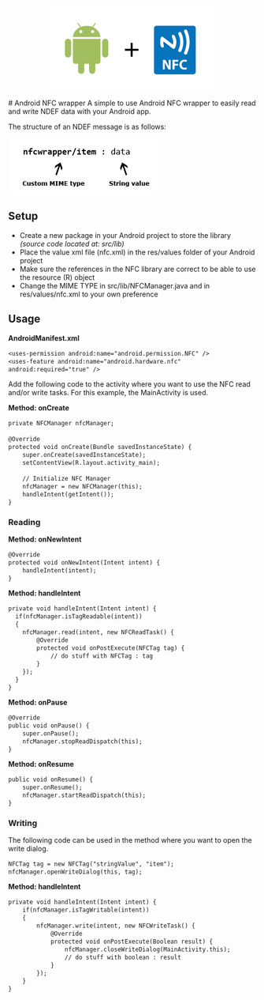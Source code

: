 <p align="center">
	<img src="https://raw.githubusercontent.com/wesleydebruijn/android-nfc-wrapper/master/nfcwrapper.png" />
</p>
# Android NFC wrapper
A simple to use Android NFC wrapper to easily read and write NDEF data with your Android app.

The structure of an NDEF message is as follows:

<img src="https://raw.githubusercontent.com/wesleydebruijn/android-nfc-wrapper/master/ndefmessage.png" />


## Setup
- Create a new package in your Android project to store the library _(source code located at: src/lib)_
- Place the value xml file (nfc.xml) in the res/values folder of your Android project
- Make sure the references in the NFC library are correct to be able to use the resource (R) object
- Change the MIME TYPE in src/lib/NFCManager.java and in res/values/nfc.xml to your own preference

## Usage
**AndroidManifest.xml**
```
<uses-permission android:name="android.permission.NFC" />
<uses-feature android:name="android.hardware.nfc" android:required="true" />
```
Add the following code to the activity where you want to use the NFC read and/or write tasks. For this example, the MainActivity is used.

**Method: onCreate**
```
private NFCManager nfcManager;

@Override
protected void onCreate(Bundle savedInstanceState) {
    super.onCreate(savedInstanceState);
    setContentView(R.layout.activity_main);

    // Initialize NFC Manager
    nfcManager = new NFCManager(this);
    handleIntent(getIntent());
}
```
### Reading
**Method: onNewIntent**
```
@Override
protected void onNewIntent(Intent intent) {
    handleIntent(intent);
}
```
**Method: handleIntent**
```
private void handleIntent(Intent intent) {
  if(nfcManager.isTagReadable(intent))
  {
    nfcManager.read(intent, new NFCReadTask() {
        @Override
        protected void onPostExecute(NFCTag tag) {
            // do stuff with NFCTag : tag
        }
    });
  }
}
```
**Method: onPause**
```
@Override
public void onPause() {
    super.onPause();
    nfcManager.stopReadDispatch(this);
}
```
**Method: onResume**
```
public void onResume() {
    super.onResume();
    nfcManager.startReadDispatch(this);
}
```
### Writing
The following code can be used in the method where you want to open the write dialog.
```
NFCTag tag = new NFCTag("stringValue", "item");
nfcManager.openWriteDialog(this, tag);
```
**Method: handleIntent**
```
private void handleIntent(Intent intent) {
    if(nfcManager.isTagWritable(intent))
    {
        nfcManager.write(intent, new NFCWriteTask() {
            @Override
            protected void onPostExecute(Boolean result) {
                nfcManager.closeWriteDialog(MainActivity.this);
                // do stuff with boolean : result
            }
        });
    }
}
```
